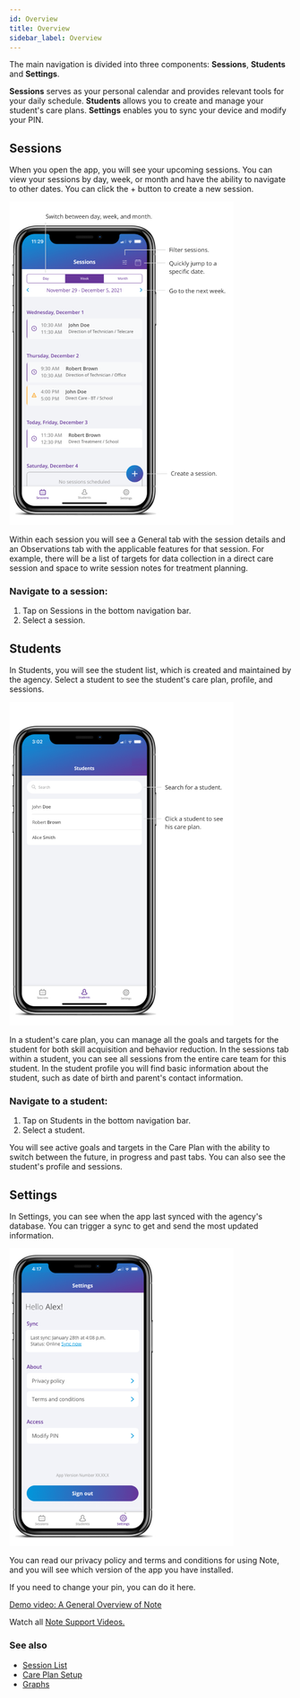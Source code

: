 ```yaml
---
id: Overview
title: Overview
sidebar_label: Overview
---
```

The main navigation is divided into three components: **Sessions**, **Students** and **Settings**.

**Sessions** serves as your personal calendar and provides relevant tools for your daily schedule. **Students** allows you to create and manage your student's care plans. **Settings** enables you to sync your device and modify your PIN.

## Sessions

When you open the app, you will see your upcoming sessions. You can view your sessions by day, week, or month and have the ability to navigate to other dates. You can click the + button to create a new session.

<img src="/img/SessionList.png" width="400" />

Within each session you will see a General tab with the session details and an Observations tab with the applicable features for that session. For example, there will be a list of targets for data collection in a direct care session and space to write session notes for treatment planning.

### Navigate to a session:

1. Tap on Sessions in the bottom navigation bar.
2. Select a session.


## Students

In Students, you will see the student list, which is created and maintained by the agency. Select a student to see the student's care plan, profile, and sessions.

<img src="/img/StudentList.png" width="400" />

In a student's care plan, you can manage all the goals and targets for the student for both skill acquisition and behavior reduction. In the sessions tab within a student, you can see all sessions from the entire care team for this student. In the student profile you will find basic information about the student, such as date of birth and parent's contact information.

### Navigate to a student:

1. Tap on Students in the bottom navigation bar.
2. Select a student.

You will see active goals and targets in the Care Plan with the ability to switch between the future, in progress and past tabs. You can also see the student's profile and sessions.

## Settings

In Settings, you can see when the app last synced with the agency's database. You can trigger a sync to get and send the most updated information.

<img src="/img/Sync.png" width="400" />

You can read our privacy policy and terms and conditions for using Note, and you will see which version of the app you have installed.

If you need to change your pin, you can do it here.


[Demo video: A General Overview of Note](https://youtu.be/Xx5BNRdVPRE "Title")

Watch all [Note Support Videos.](https://www.youtube.com/channel/UC4N8PexvVoFjGOzuuqNoNfA/videos "Title")

### See also
- [Session List](Session/SessionList.md)
- [Care Plan Setup](CarePlan/CarePlanSetup.md)
- [Graphs](CarePlan/Graphs.md)